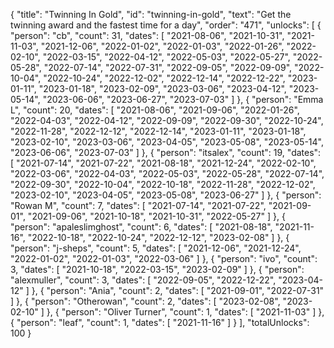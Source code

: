 {
  "title": "Twinning In Gold",
  "id": "twinning-in-gold",
  "text": "Get the twinning award and the fastest time for a day",
  "order": "471",
  "unlocks": [
    {
      "person": "cb",
      "count": 31,
      "dates": [
        "2021-08-06",
        "2021-10-31",
        "2021-11-03",
        "2021-12-06",
        "2022-01-02",
        "2022-01-03",
        "2022-01-26",
        "2022-02-10",
        "2022-03-15",
        "2022-04-12",
        "2022-05-03",
        "2022-05-27",
        "2022-05-28",
        "2022-07-14",
        "2022-07-31",
        "2022-09-05",
        "2022-09-09",
        "2022-10-04",
        "2022-10-24",
        "2022-12-02",
        "2022-12-14",
        "2022-12-22",
        "2023-01-11",
        "2023-01-18",
        "2023-02-09",
        "2023-03-06",
        "2023-04-12",
        "2023-05-14",
        "2023-06-06",
        "2023-06-27",
        "2023-07-03"
      ]
    },
    {
      "person": "Emma L",
      "count": 20,
      "dates": [
        "2021-08-06",
        "2021-09-06",
        "2022-01-26",
        "2022-04-03",
        "2022-04-12",
        "2022-09-09",
        "2022-09-30",
        "2022-10-24",
        "2022-11-28",
        "2022-12-12",
        "2022-12-14",
        "2023-01-11",
        "2023-01-18",
        "2023-02-10",
        "2023-03-06",
        "2023-04-05",
        "2023-05-08",
        "2023-05-14",
        "2023-06-06",
        "2023-07-03"
      ]
    },
    {
      "person": "itsalex",
      "count": 19,
      "dates": [
        "2021-07-14",
        "2021-07-22",
        "2021-08-18",
        "2021-12-24",
        "2022-02-10",
        "2022-03-06",
        "2022-04-03",
        "2022-05-03",
        "2022-05-28",
        "2022-07-14",
        "2022-09-30",
        "2022-10-04",
        "2022-10-18",
        "2022-11-28",
        "2022-12-02",
        "2023-02-10",
        "2023-04-05",
        "2023-05-08",
        "2023-06-27"
      ]
    },
    {
      "person": "Rowan M",
      "count": 7,
      "dates": [
        "2021-07-14",
        "2021-07-22",
        "2021-09-01",
        "2021-09-06",
        "2021-10-18",
        "2021-10-31",
        "2022-05-27"
      ]
    },
    {
      "person": "apaleslimghost",
      "count": 6,
      "dates": [
        "2021-08-18",
        "2021-11-16",
        "2022-10-18",
        "2022-10-24",
        "2022-12-12",
        "2023-02-08"
      ]
    },
    {
      "person": "j-sheps",
      "count": 5,
      "dates": [
        "2021-12-06",
        "2021-12-24",
        "2022-01-02",
        "2022-01-03",
        "2022-03-06"
      ]
    },
    {
      "person": "ivo",
      "count": 3,
      "dates": [
        "2021-10-18",
        "2022-03-15",
        "2023-02-09"
      ]
    },
    {
      "person": "alexmuller",
      "count": 3,
      "dates": [
        "2022-09-05",
        "2022-12-22",
        "2023-04-12"
      ]
    },
    {
      "person": "Ania",
      "count": 2,
      "dates": [
        "2021-09-01",
        "2022-07-31"
      ]
    },
    {
      "person": "Otherowan",
      "count": 2,
      "dates": [
        "2023-02-08",
        "2023-02-10"
      ]
    },
    {
      "person": "Oliver Turner",
      "count": 1,
      "dates": [
        "2021-11-03"
      ]
    },
    {
      "person": "leaf",
      "count": 1,
      "dates": [
        "2021-11-16"
      ]
    }
  ],
  "totalUnlocks": 100
}